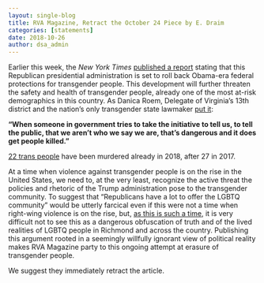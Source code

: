 ```yaml
---
layout: single-blog
title: RVA Magazine, Retract the October 24 Piece by E. Draim
categories: [statements]
date: 2018-10-26
author: dsa_admin
---
```


Earlier this week, the _New York Times_ [published a report](https://www.nytimes.com/2018/10/21/us/politics/transgender-trump-administration-sex-definition.html?action=click&module=inline&pgtype=Homepage) stating that this Republican presidential administration is set to roll back Obama-era federal protections for transgender people. This development will further threaten the safety and health of transgender people, already one of the most at-risk demographics in this country. As Danica Roem, Delegate of Virginia’s 13th district and the nation’s only transgender state lawmaker [put it](https://www.wusa9.com/article/news/politics/elections/virginias-transgender-lawmaker-blasts-trump-memo-on-gender-definition/65-607734723): 

**“When someone in government tries to take the initiative to tell us, to tell the public, that we aren’t who we say we are, that’s dangerous and it does get people killed.”** 

[22 trans people](https://www.hrc.org/resources/violence-against-the-transgender-community-in-2018) have been murdered already in 2018, after 27 in 2017. 

At a time when violence against transgender people is on the rise in the United States, we need to, at the very least, recognize the active threat the policies and rhetoric of the Trump administration pose to the transgender community. To suggest that “Republicans have a lot to offer the LGBTQ community” would be utterly farcical even if this were not a time when right-wing violence is on the rise, but, [as this is such a time](https://www.start.umd.edu/pubs/START_IdeologicalMotivationsOfTerrorismInUS_Nov2017.pdf), it is very difficult not to see this as a dangerous obfuscation of truth and of the lived realities of LGBTQ people in Richmond and across the country. Publishing this argument rooted in a seemingly willfully ignorant view of political reality makes RVA Magazine party to this ongoing attempt at erasure of transgender people. 

We suggest they immediately retract the article.